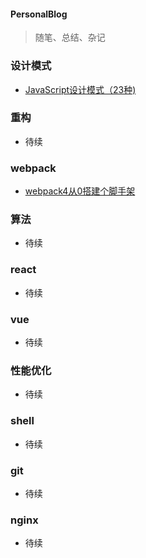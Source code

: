 #### PersonalBlog
> 随笔、总结、杂记

### 设计模式
+ [JavaScript设计模式（23种)](https://github.com/a1029563229/Blogs/tree/master/BestPractices/caddy) 
### 重构
+ 待续
### webpack 
+ [webpack4从0搭建个脚手架](https://github.com/hgchenhao/webpack4-vue-typescript-cli)
### 算法
+ 待续
### react
+ 待续
### vue
+ 待续
### 性能优化
+ 待续
### shell
+ 待续
### git 
+ 待续
### nginx
+ 待续